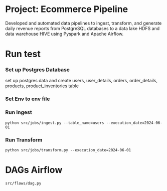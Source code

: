 # Project: Ecommerce Pipeline
Developed and automated  data pipelines to ingest, transform, and generate daily revenue reports from PostgreSQL databases to a data lake HDFS and data warehouse HIVE using Pyspark and Apache Airflow.

# Run test

### Set up Postgres Database

set up postgres data and create users, user_details, orders, order_details, products, product_inventories table

### Set Env to env file

### Run Ingest

`python src/jobs/ingest.py --table_name=users --execution_date=2024-06-01`

### Run Transform

`python src/jobs/transform.py --execution_date=2024-06-01`

# DAGs Airflow

`src/flows/dag.py`
